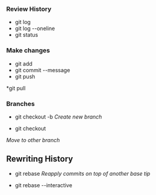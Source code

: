 ### Review History

* git log
* git log --oneline
* git status

### Make changes

* git add
* git commit --message
* git push


*git pull

### Branches

* git checkout -b <branchName> 
_Create new branch_

* git checkout <branchName>

_Move to other branch_

## Rewriting History

* git rebase
_Reapply commits on top of another base tip_

* git rebase --interactive




